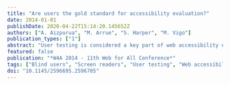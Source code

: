 ```yaml
---
title: "Are users the gold standard for accessibility evaluation?"
date: 2014-01-01
publishDate: 2020-04-22T15:14:20.145652Z
authors: ["A. Aizpurua", "M. Arrue", "S. Harper", "M. Vigo"]
publication_types: ["1"]
abstract: "User testing is considered a key part of web accessibility evaluation. However, little is known about how effective is for identifying accessibility problems. Our experience, informed by a series of studies with blind users, corroborates that a website with a significant number of guideline violations can be perceived as accessible, and on the contrary, some participants may not perceive a highly accessible website as accessible. Accessibility guidelines are often criticised by their partial coverage and questionable validity. However, we should be very careful about making categorical statements in this regard as there are a number of variables that may introduce biases in user tests. We identify sources of bias related to user expertise, the experimental setting, employed language and reporting that, if not adequately controlled, may influence on the validity and reliability of the evaluation results. We discuss the limitations and practical implications of user testing with blind users for web accessibility evaluation. Copyright 2014 ACM."
featured: false
publication: "*W4A 2014 - 11th Web for All Conference*"
tags: ["Blind users", "Screen readers", "User testing", "Web accessibility"]
doi: "10.1145/2596695.2596705"
---
```


